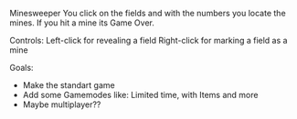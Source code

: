 Minesweeper
You click on the fields and with the numbers you locate the mines. If you hit a mine its Game Over.

Controls:
Left-click for revealing a field
Right-click for marking a field as a mine

Goals:
- Make the standart game
- Add some Gamemodes like: Limited time, with Items and more
- Maybe multiplayer??

